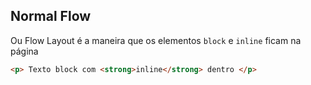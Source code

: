 ## Normal Flow

Ou Flow Layout é a maneira que os elementos `block` e `inline` ficam na página

```html
<p> Texto block com <strong>inline</strong> dentro </p>